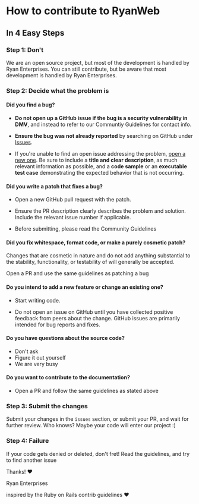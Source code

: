 # How to contribute to RyanWeb
## In 4 Easy Steps

### Step 1: Don't

We are an open source project, but most of the development is handled by Ryan Enterprises. You can still contribute, but be aware that most development is handled by Ryan Enterprises.

### Step 2: Decide what the problem is

#### **Did you find a bug?**

* **Do not open up a GitHub issue if the bug is a security vulnerability
  in DMV**, and instead to refer to our Communtiy Guidelines for contact info.

* **Ensure the bug was not already reported** by searching on GitHub under [Issues](https://github.com/hiteacheryouare/RyanWeb/issues).

* If you're unable to find an open issue addressing the problem, [open a new one](https://github.com/hiteacheryouare/RyanWeb/issues/new). Be sure to include a **title and clear description**, as much relevant information as possible, and a **code sample** or an **executable test case** demonstrating the expected behavior that is not occurring.

#### **Did you write a patch that fixes a bug?**

* Open a new GitHub pull request with the patch.

* Ensure the PR description clearly describes the problem and solution. Include the relevant issue number if applicable.

* Before submitting, please read the Community Guidelines

#### **Did you fix whitespace, format code, or make a purely cosmetic patch?**

Changes that are cosmetic in nature and do not add anything substantial to the stability, functionality, or testability of will generally  be accepted.

Open a PR and use the same guidelines as patching a bug

#### **Do you intend to add a new feature or change an existing one?**

* Start writing code.

* Do not open an issue on GitHub until you have collected positive feedback from peers about the change. GitHub issues are primarily intended for bug reports and fixes.

#### **Do you have questions about the source code?**

* Don't ask
* Figure it out yourself
* We are very busy

#### **Do you want to contribute to the documentation?**

* Open a PR and follow the same guidelines as stated above

### Step 3: Submit the changes

Submit your changes in the `issues` section, or submit your PR, and wait for further review. Who knows? Maybe your code will enter our project :)

### Step 4: Failure

If your code gets denied or deleted, don't fret! Read the guidelines, and try to find another issue

Thanks! :heart:


Ryan Enterprises


inspired by the Ruby on Rails contrib guidelines :heart:
